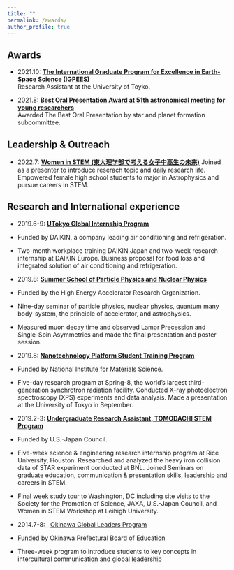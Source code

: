 ```yaml
---
title: ""
permalink: /awards/
author_profile: true
---
```


## Awards
- 2021.10: __[The International Graduate Program for Excellence in Earth-Space Science (IGPEES)](https://www.s.u-tokyo.ac.jp/en/IGPEES/index.html)__     
Research Assistant at the University of Toyko.

- 2021.8: __[Best Oral Presentation Award at 51th astronomical meeting for young researchers](https://astro-wakate.sakura.ne.jp/ss2021/oralawards/)__     
Awarded The Best Oral Presentation by star and planet formation subcommittee. 


## Leadership & Outreach
- 2022.7: __[Women in STEM (東大理学部で考える女子中高生の未来)](https://www.s.u-tokyo.ac.jp/ja/event/7938/)__ 
Joined as a presenter to introduce reserach topic and daily research life. Empowered female high school students to major in Astrophysics and pursue careers in STEM.

## Research and International experience
- 2019.6-9: __[UTokyo Global Internship Program](https://www.u-tokyo.ac.jp/ja/students/special-activities/ugip.html)__
 - Funded by DAIKIN, a company leading air conditioning and refrigeration. 
 - Two-month workplace training DAIKIN Japan and two-week research internship at DAIKIN Europe. Business proposal for food loss and integrated solution of air conditioning and refrigeration. 

- 2019.8: __[Summer School of Particle Physics and Nuclear Physics](https://www2.kek.jp/ksc/13th_2019/index.html)__
 - Funded by the High Energy Accelerator Research Organization.
 - Nine-day seminar of particle physics, nuclear physics, quantum many body-system, the principle of accelerator, and astrophysics.
 - Measured muon decay time and observed Lamor Precession and Single-Spin Asymmetries and made the final presentation and poster session.

- 2019.8: __[Nanotechnology Platform Student Training Program](https://www.nanonet.go.jp/pages/gakusei/2019/)__
 - Funded by National Institute for Materials Science.
 - Five-day research program at Spring-8, the world’s largest third-generation synchrotron radiation facility. Conducted X-ray photoelectron spectroscopy (XPS) experiments and data analysis. Made a presentation at the University of Tokyo in September.

- 2019.2-3: __[Undergraduate Research Assistant, TOMODACHI STEM Program](https://tomodachistem.rice.edu)__
 - Funded by U.S.-Japan Council.
 - Five-week science & engineering research internship program at Rice University, Houston. Researched and analyzed the heavy iron collision data of STAR experiment conducted at BNL. Joined Seminars on graduate education, communication & presentation skills, leadership and careers in STEM.
 - Final week study tour to Washington, DC including site visits to the Society for the Promotion of Science, JAXA, U.S.-Japan Council, and Women in STEM Workshop at Leihigh University.
 
 - 2014.7-8:__[Okinawa Global Leaders Program](http://eil.sakura.ne.jp/opsac/short.html)
  - Funded by Okinawa Prefectural Board of Education
  - Three-week program to introduce students to key concepts in intercultural communication and global leadership

